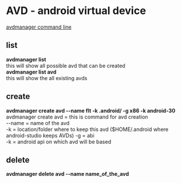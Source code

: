 # AVD - android virtual device
[avdmanager command line](https://developer.android.com/studio/command-line/avdmanager)

## list
**avdmanager list**  
this will show all possible avd that can be created  
**avdmanager list avd**  
this will show the all existing avds  

## create
**avdmanager create avd --name flt -k .android/ -g x86 -k android-30**  
avdmanager create avd = this is command for avd creation  
--name = name of the avd  
-k = location/folder where to keep this avd  ($HOME/.android where android-studio keeps AVDs)
-g = abi  
-k = android api on which avd will be based  

## delete
**avdmanager delete avd --name name_of_the_avd**   

